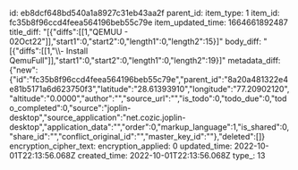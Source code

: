 id: eb8dcf648bd540a1a8927c31eb43aa2f
parent_id: 
item_type: 1
item_id: fc35b8f96ccd4feea564196beb55c79e
item_updated_time: 1664661892487
title_diff: "[{\"diffs\":[[1,\"QEMUU - 02Oct22\"]],\"start1\":0,\"start2\":0,\"length1\":0,\"length2\":15}]"
body_diff: "[{\"diffs\":[[1,\"\\\\- Install QemuFull\"]],\"start1\":0,\"start2\":0,\"length1\":0,\"length2\":19}]"
metadata_diff: {"new":{"id":"fc35b8f96ccd4feea564196beb55c79e","parent_id":"8a20a481322e4e81b5171a6d623750f3","latitude":"28.61393910","longitude":"77.20902120","altitude":"0.0000","author":"","source_url":"","is_todo":0,"todo_due":0,"todo_completed":0,"source":"joplin-desktop","source_application":"net.cozic.joplin-desktop","application_data":"","order":0,"markup_language":1,"is_shared":0,"share_id":"","conflict_original_id":"","master_key_id":""},"deleted":[]}
encryption_cipher_text: 
encryption_applied: 0
updated_time: 2022-10-01T22:13:56.068Z
created_time: 2022-10-01T22:13:56.068Z
type_: 13